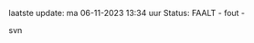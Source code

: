laatste update: 
ma 06-11-2023 13:34   uur 
Status: FAALT - fout - 
<div class="service R">svn</div>